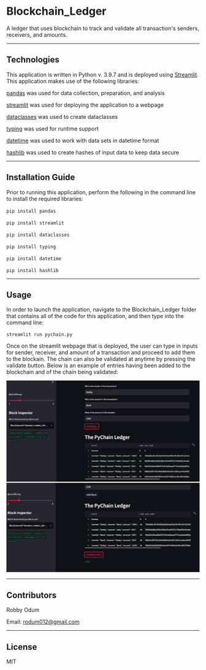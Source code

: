 # Blockchain_Ledger
A ledger that uses blockchain to track and validate all transaction's senders, receivers, and amounts.

---

## Technologies

This application is written in Python v. 3.9.7 and is deployed using [Streamlit](https://docs.streamlit.io/). This application makes use of
the following libraries:


[pandas](https://pandas.pydata.org/docs/) was used for data collection, preparation, and analysis

[streamlit](https://docs.streamlit.io/) was used for deploying the application to a webpage

[dataclasses](https://docs.python.org/3/library/dataclasses.html) was used to create dataclasses

[typing](https://docs.python.org/3/library/typing.html) was used for runtime support

[datetime](https://docs.python.org/3/library/datetime.html) was used to work with data sets in datetime format

[hashlib](https://docs.python.org/3/library/hashlib.html) was used to create hashes of input data to keep data secure

---

## Installation Guide

Prior to running this application, perform the following in the command line to install the required libraries:

`pip install pandas`

`pip install streamlit`

`pip install dataclasses`

`pip install typing`

`pip install datetime`

`pip install hashlib`

---

## Usage

In order to launch the application, navigate to the Blockchain_Ledger folder that contains all of the code for this application, and then type into the command line:

```
streamlit run pychain.py
```

Once on the streamlit webpage that is deployed, the user can type in inputs for sender, receiver, and amount of a transaction and proceed to add them to the blockain. The chain can also be validated at anytime by pressing the validate button. Below is an example of entries having been added to the blockchain and of the chain being validated:

![Block_ex](Images/Block_output.png)
![Validation_ex](Images/Validate_output.png)

---

## Contributors

Robby Odum

Email: rodum012@gmail.com

---

## License

MIT